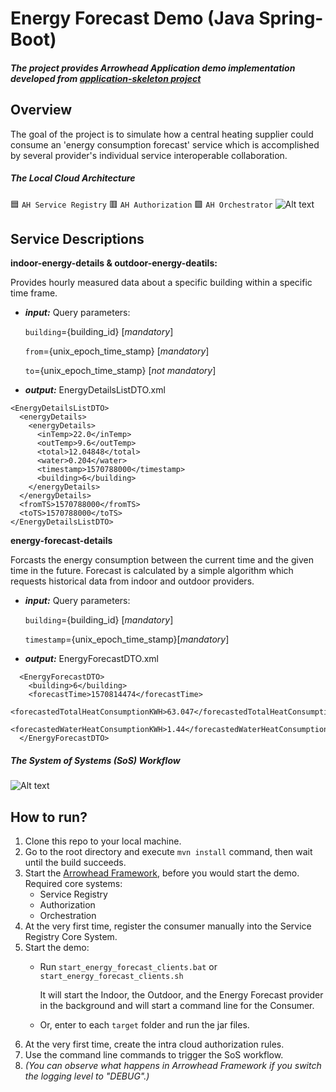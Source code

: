 # Energy Forecast Demo (Java Spring-Boot)
##### The project provides Arrowhead Application demo implementation developed from [application-skeleton project](https://github.com/arrowhead-f/client-skeleton-java-spring)

## Overview
The goal of the project is to simulate how a central heating supplier could consume an 'energy consumption forecast' service which is accomplished by several provider's individual service interoperable collaboration.

##### The Local Cloud Architecture 
🟦 `AH Service Registry`
🟥 `AH Authorization` 
🟩 `AH Orchestrator`
![Alt text](https://github.com/arrowhead-f/sos-examples-spring/blob/master/demo-energy-forecast/doc/overview.png)
## Service Descriptions
**indoor-energy-details & outdoor-energy-deatils:**

Provides hourly measured data about a specific building within a specific time frame.
* ***input:*** Query parameters: 

  `building`={building_id} [*mandatory*]
  
  `from`={unix_epoch_time_stamp} [*mandatory*]
  
  `to`={unix_epoch_time_stamp} [*not mandatory*]
  
* ***output:*** EnergyDetailsListDTO.xml
```
<EnergyDetailsListDTO>
  <energyDetails>
    <energyDetails>
      <inTemp>22.0</inTemp>
      <outTemp>9.6</outTemp>
      <total>12.04848</total>
      <water>0.204</water>
      <timestamp>1570788000</timestamp>
      <building>6</building>
    </energyDetails>
  </energyDetails>
  <fromTS>1570788000</fromTS>
  <toTS>1570788000</toTS>
</EnergyDetailsListDTO>
```
**energy-forecast-details**

Forcasts the energy consumption between the current time and the given time in the future. Forecast is calculated by a simple algorithm which requests historical data from indoor and outdoor providers.
* ***input:*** Query parameters: 

  `building`={building_id} [*mandatory*]
  
  `timestamp`={unix_epoch_time_stamp}[*mandatory*]

* ***output:*** EnergyForecastDTO.xml
```
  <EnergyForecastDTO>
    <building>6</building>
    <forecastTime>1570814474</forecastTime>
    <forecastedTotalHeatConsumptionKWH>63.047</forecastedTotalHeatConsumptionKWH>
    <forecastedWaterHeatConsumptionKWH>1.44</forecastedWaterHeatConsumptionKWH>
  </EnergyForecastDTO>
```  

##### The System of Systems (SoS) Workflow
![Alt text](https://github.com/arrowhead-f/sos-examples-spring/blob/master/demo-energy-forecast/doc/SequenceUML.png)

## How to run?
1. Clone this repo to your local machine.
2. Go to the root directory and execute `mvn install` command, then wait until the build succeeds.
3. Start the [Arrowhead Framework](https://github.com/eclipse-arrowhead/core-java-spring), before you would start the demo.
   Required core systems:
   * Service Registry
   * Authorization
   * Orchestration
4. At the very first time, register the consumer manually into the Service Registry Core System.
5. Start the demo:
   * Run `start_energy_forecast_clients.bat` or `start_energy_forecast_clients.sh`
     
     It will start the Indoor, the Outdoor, and the Energy Forecast provider in the background and will start a command line for the Consumer.
     
   * Or, enter to each `target` folder and run the jar files.
6. At the very first time, create the intra cloud authorization rules.
7. Use the command line commands to trigger the SoS workflow.
8. *(You can observe what happens in Arrowhead Framework if you switch the logging level to "DEBUG".)*


